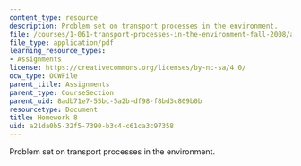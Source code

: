 ```yaml
---
content_type: resource
description: Problem set on transport processes in the environment.
file: /courses/1-061-transport-processes-in-the-environment-fall-2008/a21da0b532f57390b3c4c61ca3c97358_homework8.pdf
file_type: application/pdf
learning_resource_types:
- Assignments
license: https://creativecommons.org/licenses/by-nc-sa/4.0/
ocw_type: OCWFile
parent_title: Assignments
parent_type: CourseSection
parent_uid: 8adb71e7-55bc-5a2b-df98-f8bd3c809b0b
resourcetype: Document
title: Homework 8
uid: a21da0b5-32f5-7390-b3c4-c61ca3c97358
---
```

Problem set on transport processes in the environment.